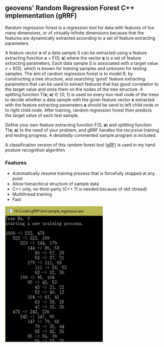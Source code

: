 ## geovens' Random Regression Forest C++ implementation (gRRF)

Random regression forest is a regression tool for data with features of too many dimensions, or of virtually infinite dimensions because that the features are dynamically extracted according to a set of feature extracting parameters. 

A feature vector **x** of a data sample S can be extracted using a feature extracting function **x** = F(S; **a**) where the vector **a** is a set of feature extracting parameters. Each data sample S is associated with a target value *v* = R(S), which is known for training samples and unknown for testing samples. The aim of random regression forest is to model R, by constructing a tree structure, and searching 'good' feature extracting parameters that can be used to extract features that has good correlation to the target value and store them on the nodes of the tree structure. A splitting function T(**x**; **a**) ∈ {0, 1} is used on every non-leaf node of the trees to decide whether a data sample with the given feature vector **x** extracted with the feature extracting parameters **a** should be send to left child node or to right child node. After training, random regression forest then predicts the target value of each test sample. 

Define your own feature extracting function F(S; **a**) and splitting function T(**x**; **a**) to the need of your problem, and gRRF handles the recursive training and testing progress. A detailedly commented sample program is included.

A classification version of this random forest tool ([gRF](https://github.com/geovens/gRF)) is used in my hand posture recognition algorithm.

### Features
+ Automatically resume training process that is forcefully stopped at any point  
+ Allow hierarchical structure of sample data  
+ C++ only, no third-party (C++ 11 is needed because of std::thread)  
+ Multithread training  
+ Fast  

![screenshot](https://raw.githubusercontent.com/geovens/gRRF/master/screenshot.jpg)  